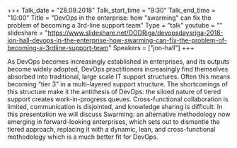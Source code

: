 +++
Talk_date = "28.09.2018"
Talk_start_time = "9:30"
Talk_end_time = "10:00"
Title = "DevOps in the enterprise: how \"swarming\" can fix the problem of becoming a 3rd-line support team"
Type = "talk"
youtube = ""
slideshare = "https://www.slideshare.net/DODRiga/devopsdaysriga-2018-jon-hall-devops-in-the-enterprise-how-swarming-can-fix-the-problem-of-becoming-a-3rdline-support-team"
Speakers = ["jon-hall"]
+++

<p>As DevOps becomes increasingly established in enterprises, and its outputs become widely adopted, DevOps practitioners increasingly find themselves absorbed into traditional, large scale IT support structures. Often this means becoming “tier 3” in a multi-layered support structure. The shortcomings of this structure make it the antithesis of DevOps: the siloed nature of tiered support creates work-in-progress queues. Cross-functional collaboration is limited, communication is disjointed, and knowledge sharing is difficult. In this presentation we will discuss Swarming: an alternative methodology now emerging in forward-looking enterprises, which sets out to dismantle the tiered approach, replacing it with a dynamic, lean, and cross-functional methodology which is a much better fit for DevOps.</p>